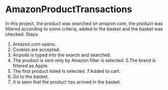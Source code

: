 # AmazonProductTransactions
In this project, the product was searched on amazon.com, the product was filtered according to some criteria, added to the basket and the basket was checked.
Steps
1. Amazon.com opens.
2. Cookies are accepted.
3. Airpods is typed into the search and searched.
4. The product is sent only by Amazon filter is selected.
5.The brand is filtered as Apple.
6. The first product listed is selected.
7.Added to cart.
8. Go to the basket.
9. It is seen that the product has arrived in the basket.
